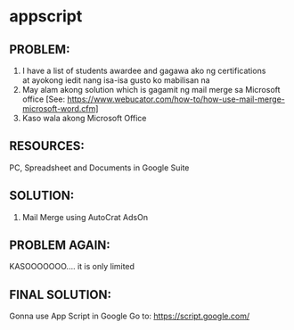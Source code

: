 # appscript

## PROBLEM:
1. I have a list of students awardee
and gagawa ako ng certifications  
at ayokong iedit nang isa-isa
gusto ko mabilisan na
2. May alam akong solution which is gagamit ng mail merge sa Microsoft office [See: https://www.webucator.com/how-to/how-use-mail-merge-microsoft-word.cfm]
3. Kaso wala akong Microsoft Office 
## RESOURCES:
PC, Spreadsheet and Documents in Google Suite 
## SOLUTION:
1. Mail Merge using AutoCrat AdsOn
## PROBLEM AGAIN:
KASOOOOOOO.... it is only limited 
## FINAL SOLUTION:
Gonna use App Script in Google 
Go to: https://script.google.com/
